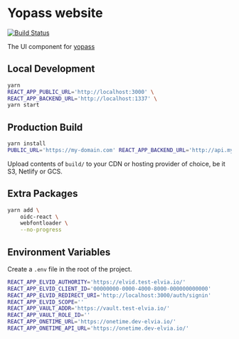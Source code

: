 # Yopass website

[![Build Status](https://travis-ci.com/yopass/website.svg?branch=master)](https://travis-ci.com/yopass/website)

The UI component for [yopass](https://github.com/3lvia/onetime-yopass)

## Local Development

```bash
yarn
REACT_APP_PUBLIC_URL='http://localhost:3000' \
REACT_APP_BACKEND_URL='http://localhost:1337' \
yarn start
```

## Production Build

```bash
yarn install
PUBLIC_URL='https://my-domain.com' REACT_APP_BACKEND_URL='http://api.my-domain.com' yarn build
```

Upload contents of `build/` to your CDN or hosting provider of choice, be it S3, Netlify or GCS.

## Extra Packages

```bash
yarn add \
    oidc-react \
    webfontloader \
    --no-progress
```

## Environment Variables

Create a `.env` file in the root of the project.

```sh
REACT_APP_ELVID_AUTHORITY='https://elvid.test-elvia.io/'
REACT_APP_ELVID_CLIENT_ID='00000000-0000-4000-8000-000000000000'
REACT_APP_ELVID_REDIRECT_URI='http://localhost:3000/auth/signin'
REACT_APP_ELVID_SCOPE=''
REACT_APP_VAULT_ADDR='https://vault.test-elvia.io/'
REACT_APP_VAULT_ROLE_ID=''
REACT_APP_ONETIME_URL='https://onetime.dev-elvia.io/'
REACT_APP_ONETIME_API_URL='https://onetime.dev-elvia.io/'
```
